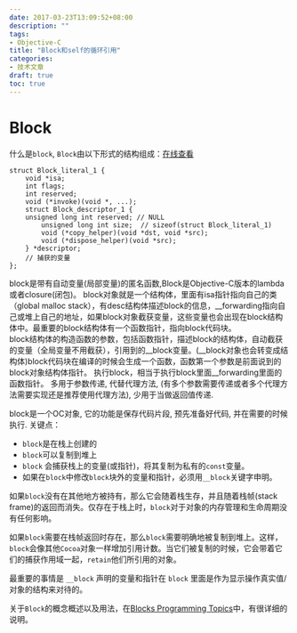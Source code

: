 ```yaml
---
date: 2017-03-23T13:09:52+08:00
description: ""
tags:
- Objective-C
title: "Block和self的循环引用"
categories:
- 技术文章
draft: true
toc: true
---
```


Block
========

什么是`block`, `Block`由以下形式的结构组成：[在线查看][block online]
```
struct Block_literal_1 {
    void *isa;
    int flags;
    int reserved; 
    void (*invoke)(void *, ...);
    struct Block_descriptor_1 {
	unsigned long int reserved;	// NULL
    	unsigned long int size;  // sizeof(struct Block_literal_1)
    	void (*copy_helper)(void *dst, void *src);
    	void (*dispose_helper)(void *src); 
    } *descriptor;
    // 捕获的变量
};
```

block是带有自动变量(局部变量)的匿名函数,Block是Objective-C版本的lambda或者closure(闭包)。
block对象就是一个结构体，里面有isa指针指向自己的类（global malloc stack），有desc结构体描述block的信息，__forwarding指向自己或堆上自己的地址，如果block对象截获变量，这些变量也会出现在block结构体中。最重要的block结构体有一个函数指针，指向block代码块。</br>
block结构体的构造函数的参数，包括函数指针，描述block的结构体，自动截获的变量（全局变量不用截获），引用到的__block变量。(__block对象也会转变成结构体)block代码块在编译的时候会生成一个函数，函数第一个参数是前面说到的block对象结构体指针。
执行block，相当于执行block里面__forwarding里面的函数指针。
多用于参数传递, 代替代理方法, (有多个参数需要传递或者多个代理方法需要实现还是推荐使用代理方法), 少用于当做返回值传递.

block是一个OC对象, 它的功能是保存代码片段, 预先准备好代码, 并在需要的时候执行.
关键点：
- `block`是在栈上创建的
- `block`可以复制到堆上
- `block` 会捕获栈上的变量(或指针)，将其复制为私有的`const`变量。
- 如果在`block`中修改`block`块外的变量和指针，必须用`__block`关键字申明。

如果`block`没有在其他地方被持有，那么它会随着栈生存，并且随着栈帧(stack frame)的返回而消失。仅存在于栈上时，`block`对于对象的内存管理和生命周期没有任何影响。

如果`block`需要在栈帧返回时存在，那么`block`需要明确地被复制到堆上。这样，`block`会像其他`Cocoa`对象一样增加引用计数。当它们被复制的时候，它会带着它们的捕获作用域一起，`retain`他们所引用的对象。

最重要的事情是 `__block` 声明的变量和指针在 `block` 里面是作为显示操作真实值/对象的结构来对待的。

关于`Block`的概念概述以及用法，在[Blocks Programming Topics][Blocks Programming Topics]中，有很详细的说明。

[block online]:[http://opensource.apple.com/source/libclosure/libclosure-63/]
[Blocks Programming Topics]:[https://developer.apple.com/library/content/documentation/Cocoa/Conceptual/Blocks/Articles/00_Introduction.html#//apple_ref/doc/uid/TP40007502-CH1-SW1]

